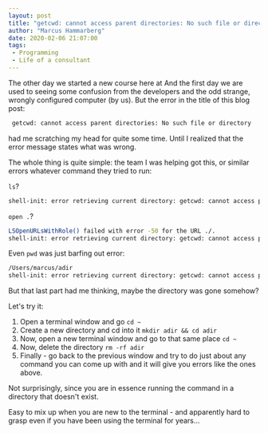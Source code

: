 ```yaml
---
layout: post
title: "getcwd: cannot access parent directories: No such file or directory"
author: "Marcus Hammarberg"
date: 2020-02-06 21:07:00
tags:
 - Programming
 - Life of a consultant
---
```


The other day we started a new course here at [</salt>](http://salt.study) And the first day we are used to seeing some confusion from the developers and the odd strange, wrongly configured computer (by us). But the error in the title of this blog post: 

```bash
 getcwd: cannot access parent directories: No such file or directory
```

had me scratching my head for quite some time. Until I realized that the error message states what was wrong. 

<!-- excerpt-end -->

The whole thing is quite simple: the team I was helping got this, or similar errors whatever command they tried to run: 

`ls`?

```bash
shell-init: error retrieving current directory: getcwd: cannot access parent directories: No such file or directory
```

`open .`?

```bash
LSOpenURLsWithRole() failed with error -50 for the URL ./.
shell-init: error retrieving current directory: getcwd: cannot access parent directories: No such file or directory
```

Even `pwd` was just barfing out error: 

```bash
/Users/marcus/adir
shell-init: error retrieving current directory: getcwd: cannot access parent directories: No such file or directory
```

But that last part had me thinking, maybe the directory was gone somehow? 

Let's try it: 

1. Open a terminal window and go `cd ~`
2. Create a new directory and cd into it `mkdir adir && cd adir`
3. Now, open a new terminal window and go to that same place `cd ~`
4. Now, delete the directory `rm -rf adir`
5. Finally - go back to the previous window and try to do just about any command you can come up with and it will give you errors like the ones above. 

Not surprisingly, since you are in essence running the command in a directory that doesn't exist.

Easy to mix up when you are new to the terminal - and apparently hard to grasp even if you have been using the terminal for years... 